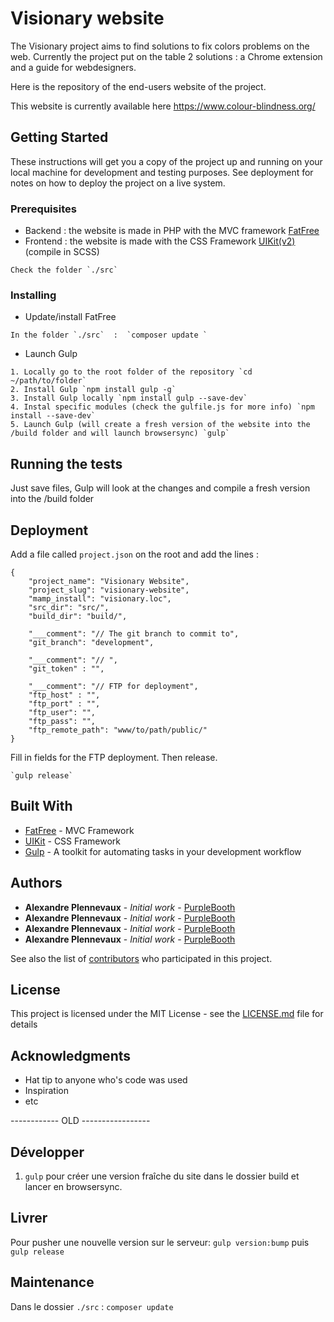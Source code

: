 # Visionary website

The Visionary project aims to find solutions to fix colors problems on the web. Currently the project put on the table 2 solutions : a Chrome extension and a guide for webdesigners.

Here is the repository of the end-users website of the project.

This website is currently available here https://www.colour-blindness.org/

## Getting Started

These instructions will get you a copy of the project up and running on your local machine for development and testing purposes. See deployment for notes on how to deploy the project on a live system.


### Prerequisites

* Backend : the website is made in PHP with the MVC framework [FatFree](https://fatfreeframework.com/3.6/home)
* Frontend : the website is made with the CSS Framework [UIKit(v2)](https://getuikit.com/) (compile in SCSS)

```
Check the folder `./src`
```

### Installing

* Update/install FatFree

```
In the folder `./src`  :  `composer update `
```
* Launch Gulp

```
1. Locally go to the root folder of the repository `cd ~/path/to/folder`
2. Install Gulp `npm install gulp -g`
3. Install Gulp locally `npm install gulp --save-dev`
4. Instal specific modules (check the gulfile.js for more info) `npm install --save-dev`
5. Launch Gulp (will create a fresh version of the website into the /build folder and will launch browsersync) `gulp`
```

## Running the tests

Just save files, Gulp will look at the changes and compile a fresh version into the /build folder


## Deployment

Add a file called `project.json` on the root and add the lines :

```
{
	"project_name": "Visionary Website",
	"project_slug": "visionary-website",
	"mamp_install": "visionary.loc",
	"src_dir": "src/",
	"build_dir": "build/",

	"___comment": "// The git branch to commit to",
	"git_branch": "development",

	"___comment": "// ",
	"git_token" : "",

	"___comment": "// FTP for deployment",
	"ftp_host" : "",
	"ftp_port" : "",
	"ftp_user": "",
	"ftp_pass": "",
	"ftp_remote_path": "www/to/path/public/"
}
```

Fill in fields for the FTP deployment. Then release.

```
`gulp release`
```
## Built With

* [FatFree](http://www.dropwizard.io/1.0.2/docs/) - MVC Framework
* [UIKit](https://maven.apache.org/) - CSS Framework
* [Gulp](https://gulpjs.com/) - A toolkit for automating tasks in your development workflow


## Authors

* **Alexandre Plennevaux** - *Initial work* - [PurpleBooth](https://github.com/PurpleBooth)
* **Alexandre Plennevaux** - *Initial work* - [PurpleBooth](https://github.com/PurpleBooth)
* **Alexandre Plennevaux** - *Initial work* - [PurpleBooth](https://github.com/PurpleBooth)
* **Alexandre Plennevaux** - *Initial work* - [PurpleBooth](https://github.com/PurpleBooth)

See also the list of [contributors](https://github.com/your/project/contributors) who participated in this project.

## License

This project is licensed under the MIT License - see the [LICENSE.md](LICENSE.md) file for details

## Acknowledgments

* Hat tip to anyone who's code was used
* Inspiration
* etc



------------ OLD -----------------


## Développer
1. `gulp` pour créer une version fraîche du site dans le dossier build et lancer en browsersync.

## Livrer
Pour pusher une nouvelle version sur le serveur:
`gulp version:bump`  puis `gulp release`

## Maintenance
Dans le dossier `./src`  :  `composer update `
